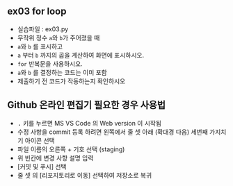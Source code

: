## ex03 for loop<br>
* 실습파일 : ex03.py
* 무작위 정수 `a`와 `b`가 주어졌을 때
* `a`와 `b` 를 표시하고
* `a` 부터 `b` 까지의 곱을 계산하여 화면에 표시하시오.
* `for` 반복문을 사용하시오.
* `a`와 `b` 를 결정하는 코드는 이미 포함
* 제출하기 전 코드가 작동하는지 확인하시오

## Github 온라인 편집기 필요한 경우 사용법
* <kbd>.</kbd> 키를 누르면 MS VS Code 의 Web version 이 시작됨
* 수정 사항을 commit 등록 하려면 왼쪽에서 줄 셋 아래 (확대경 다음) 세번째 가지치기 아이콘 선택
* 파일 이름의 오른쪽 + 기호 선택 (staging)
* 위 빈칸에 변경 사항 설명 입력
* [커밋 및 푸시] 선택
* 줄 셋 의 [리포지토리로 이동] 선택하여 저장소로 복귀
